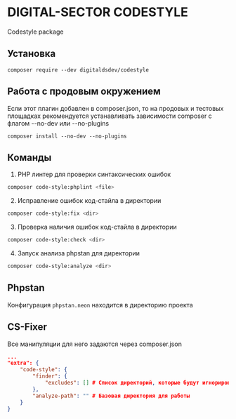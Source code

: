 # DIGITAL-SECTOR CODESTYLE

Codestyle package
## Установка
`composer require --dev digitaldsdev/codestyle`

## Работа с продовым окружением

Если этот плагин добавлен в composer.json, то на продовых 
и тестовых площадках рекомендуется устанавливать зависимости composer с флагом --no-dev или --no-plugins

`composer install --no-dev --no-plugins`

## Команды
1) PHP линтер для проверки синтаксических ошибок
```bash
composer code-style:phplint <file>
```
2) Исправление ошибок код-стайла в директории
```bash
composer code-style:fix <dir>
```
3) Проверка наличия ошибок  код-стайла в директории
```bash
composer code-style:check <dir>
```
4) Запуск aнализа phpstan для директории
```bash
composer code-style:analyze <dir>
```

## Phpstan

Конфигурация `phpstan.neon` находится в директорию проекта

## CS-Fixer

Все манипуляции для него задаются через composer.json

```json
...
"extra": {
	"code-style": {
		"finder": {
			"excludes": [] # Список директорий, которые будут игнорироваться
		},
		"analyze-path": "" # Базовая директория для работы
	}
}
```
